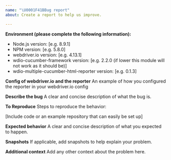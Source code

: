 ```yaml
---
name: "\U0001F41BBug report"
about: Create a report to help us improve.

---
```


**Environment (please complete the following information):**
 - Node.js version: [e.g. 8.9.1]
 - NPM version: [e.g. 5.8.0]
 - webdriver.io version: [e.g. 4.13.1]
 - wdio-cucumber-framework version: [e.g. 2.2.0 (if lower this module will not work as it should be)]
 - wdio-multiple-cucumber-html-reporter version: [e.g. 0.1.3]

**Config of webdriver.io and the reporter**
An example of how you configured the reporter in your webdriver.io config

**Describe the bug**
A clear and concise description of what the bug is.

**To Reproduce**
Steps to reproduce the behavior:

[Include code or an example repository that can easily be set up]

**Expected behavior**
A clear and concise description of what you expected to happen.

**Snapshots**
If applicable, add snapshots to help explain your problem.

**Additional context**
Add any other context about the problem here.
